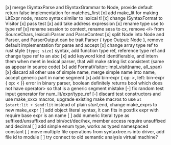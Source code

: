 
[x] merge ISyntaxParse and ISyntaxGrammar to Node, provide default return false implementation for matches_first
[x] add make_lit for making LitExpr node, macro syntax similar to lexical t!
[x] change ISyntaxFormat to Visitor
[x] pass test
[x] add take address expression
[x] rename type use to type ref
[x] rename session to context, rename sess to cx, remove `<F>` from SourceChars, lexical::Parser and ParseContext
[x] split Node into Node and Parser, and ParserOutput can be trait Parser { type Output: Node }, remove default implementation for parse and accept
[x] change array type ref to rust style `[type; size]` syntax, add function type ref, reference type ref and change type ref to an abc
[x] add keyword kind identifierable, and intern them when meet in lexical parser, that will make string list consistent (same as appear in source code)
[x] add FormatVisitor::impl_visit(name, all_span)
[x] discard all other use of simple name, merge simple name into name, accept generic part in name segment
[x] add bin-expr { op: >, left: bin-expr { op: < }} error in binary parser, boolean definitely returns bool which does not have operator> so that is a generic segment mistake
[-] fix random test input generator for num_lit/expr/type_ref
[-] discard test constructors and use make_xxxx macros, upgrade existing make macros to use `at $start:lit + $end:lit` instead of plain $start,$end, change make_exprs to new make_expr
[ ] add object literal syntax, it can fits in postfix expr with require base expr is an name
[ ] add numeric literal type as suffixed/unsuffixed and bin/oct/dec/hex, member access require unsuffixed and decimal
[ ] add simple enum type, works as typed namespaced constant
[ ] move multiple file operations from syntaxtree.rs into driver, add file id to module
[ ] try connect to old semantic analysis virtual machine?
